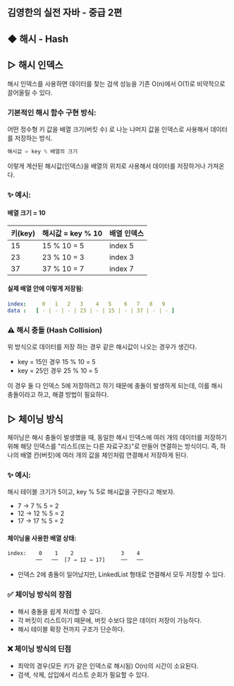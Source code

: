 ## 김영한의 실전 자바 - 중급 2편
##  ◆ 해시 - Hash

## ▷ 해시 인덱스
해시 인덱스를 사용하면 데이터를 찾는 검색 성능을 기존 O(n)에서 O(1)로 
비약적으로 끌어올릴 수 있다.

### 기본적인 해시 함수 구현 방식:
어떤 정수형 키 값을 배열 크기(버킷 수) 로 나눈 나머지 값을 인덱스로 사용해서
데이터를 저장하는 방식.

```java
해시값 = key % 배열의 크기
```
이렇게 계산된 해시값(인덱스)을 배열의 위치로 사용해서 데이터를 저장하거나 가져온다.

### ✨ 예시:
#### 배열 크기 = 10
| 키(key) | 해시값 = key % 10 | 배열 인덱스  |
|--------|----------------|---------|
| 15     | 15 % 10 = 5    | index 5 |
| 23     | 23 % 10 = 3    | index 3 |
| 37     | 37 % 10 = 7    | index 7 |

#### 실제 배열 안에 이렇게 저장됨:
```yaml
index:     0   1   2   3    4   5    6   7   8   9
data :   [ - | - | - | 23 | - | 15 | - | 37 | - | - ]
```
### ⚠️ 해시 충돌 (Hash Collision)
위 방식으로 데이터를 저장 하는 경우 같은 해시값이 나오는 경우가 생긴다.
- key = 15인 경우 15 % 10 = 5
- key = 25인 경우 25 % 10 = 5

이 경우 둘 다 인덱스 5에 저장하려고 하기 때문에 충돌이 발생하게 되는데,
이를 해시 충돌이라고 하고, 해결 방법이 필요하다.

## ▷ 체이닝 방식
체이닝은 해시 충돌이 발생했을 때, 동일한 해시 인덱스에 여러 개의 데이터를 
저장하기 위해 해당 인덱스를 "리스트(또는 다른 자료구조)"로 만들어 연결하는 방식이디.
즉, 하나의 배열 칸(버킷)에 여러 개의 값을 체인처럼 연결해서 저장하게 된다.

### ✨ 예시:
해시 테이블 크기가 5이고, key % 5로 해시값을 구한다고 해보자.
- 7 → 7 % 5 = 2
- 12 → 12 % 5 = 2
- 17 → 17 % 5 = 2

#### 체이닝을 사용한 배열 상태:
```diff
index:    0    1    2               3    4
         ──   ──  [7 → 12 → 17]     ──   ──
```
- 인덱스 2에 충돌이 일어났지만, LinkedList 형태로 연결해서 모두 저장할 수 있다.

### ✅ 체이닝 방식의 장점
- 해시 충돌을 쉽게 처리할 수 있다.
- 각 버킷이 리스트이기 때문에, 버킷 수보다 많은 데이터 저장이 가능하다.
- 해시 테이블 확장 전까지 구조가 단순하다.

### ❌ 체이닝 방식의 딘점
- 최악의 경우(모든 키가 같은 인덱스로 해시됨) O(n)의 시간이 소요된다.
- 검색, 삭제, 삽입에서 리스트 순회가 필요할 수 있다.





